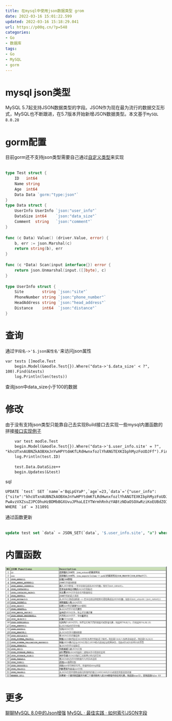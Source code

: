 ```yaml
---
title: 在mysql中使用json数据类型 grom
date: 2022-03-16 15:01:22.599
updated: 2022-03-16 15:18:29.041
url: https://p00q.cn/?p=548
categories: 
- Go
- 数据库
tags: 
- Go
- MySQL
- gorm
---
```


# mysql json类型

MySQL 5.7起支持JSON数据类型的字段。JSON作为现在最为流行的数据交互形式，MySQL也不断跟进，在5.7版本开始新增JSON数据类型。本文基于`MySQL 8.0.28`

# gorm配置
目前gorm还不支持json类型需要自己通过[自定义类型](https://gorm.io/docs/data_types.html#Implements-Customized-Data-Type)来实现
```go

type Test struct {
	ID   int64 
	Name string
	Age  int64
	Data Data `gorm:"type:json"`
}
type Data struct {
	UserInfo UserInfo `json:"user_info"`
	DataSize int64    `json:"data_size"`
	Comment  string   `json:"comment"`
}

func (c Data) Value() (driver.Value, error) {
	b, err := json.Marshal(c)
	return string(b), err
}

func (c *Data) Scan(input interface{}) error {
	return json.Unmarshal(input.([]byte), c)
}

type UserInfo struct {
	Site        string `json:"site"`
	PhoneNumber string `json:"phone_number"`
	HeadAddress string `json:"head_address"`
	Distance    int64  `json:"distance"`
}

```
# 查询

通过`字段名->'$.json属性名'`来访问json属性
```
var tests []modle.Test
	begin.Model(&modle.Test{}).Where("data->'$.data_size' < ?", 100).Find(&tests)
	log.Println(len(tests))
```
查询json中data_size小于100的数据

# 修改
由于没有支持json类型只能靠自己去实现Build接口去实现一些mysql内置函数的拼接[接口实现例子](https://github.com/go-gorm/datatypes/blob/master/json.go#L133)
```
	var test modle.Test
	begin.Model(&modle.Test{}).Where("data->'$.user_info.site' = ?", "khcUTxnAUBNZkAOBXmJnYwHPYtdmKfLRdHwnxfozlYhANGTEXKIbphMyzFoUDJFf").Find(&test)
	log.Println(test.ID)

	test.Data.DataSize++
	begin.Updates(&test)
```
sql
```
UPDATE `test` SET `name`='BqLpGYaP',`age`=23,`data`='{"user_info":{"site":"khcUTxnAUBNZkAOBXmJnYwHPYtdmKfLRdHwnxfozlYhANGTEXKIbphMyzFoUDJFf","phone_number":"padWxlWJrOQ","head_address":"YAZxSORyWOdoXdjvnuixBJU
PwAvzVXZsuZJPCOhuHzBDMbBGXUvuJPhaLEIYTWrmhRnhzYABtzNDaOSOXwRziKoEUBdZOIOhzZNoncfjFodkYglnqudLUevHrOlAoPki","distance":835},"data_size":849,"comment":"ufDErrgfktIVDCbnFinqfUQbWEAMiEEawhlPjWAIOOXYyjqzObjcvFrTBzEzChZlaKpBEpTfzDaJjgicZzdiNWMADdwIFvHzcbylnTKVjwWNUBVpfjdkUlysPtjdZxAk"}' WHERE `id` = 311091
```
通过函数更新
```sql

update test set `data` = JSON_SET(`data`, '$.user_info.site', "a") where id =311091;
```

# 内置函数
![924df2314068a62aad5d439c96e77585.jpg](../res/img/548-1.jpg)

# 更多
[聊聊MySQL 8.0中的Json增强](https://www.51cto.com/article/665187.html)
[MySQL · 最佳实践 · 如何索引JSON字段](http://mysql.taobao.org/monthly/2017/12/09/)